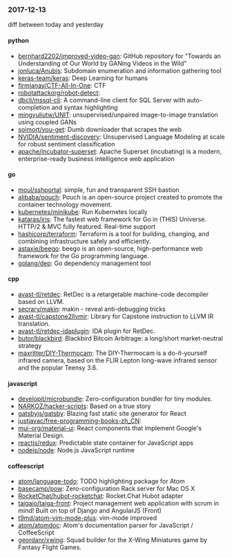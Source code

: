 ### 2017-12-13
diff between today and yesterday

#### python
* [bernhard2202/improved-video-gan](https://github.com/bernhard2202/improved-video-gan): GitHub repository for "Towards an Understanding of Our World by GANing Videos in the Wild"
* [jonluca/Anubis](https://github.com/jonluca/Anubis): Subdomain enumeration and information gathering tool
* [keras-team/keras](https://github.com/keras-team/keras): Deep Learning for humans
* [firmianay/CTF-All-In-One](https://github.com/firmianay/CTF-All-In-One):  CTF 
* [robotattackorg/robot-detect](https://github.com/robotattackorg/robot-detect): 
* [dbcli/mssql-cli](https://github.com/dbcli/mssql-cli): A command-line client for SQL Server with auto-completion and syntax highlighting
* [mingyuliutw/UNIT](https://github.com/mingyuliutw/UNIT): unsupervised/unpaired image-to-image translation using coupled GANs
* [soimort/you-get](https://github.com/soimort/you-get):  Dumb downloader that scrapes the web
* [NVIDIA/sentiment-discovery](https://github.com/NVIDIA/sentiment-discovery): Unsupervised Language Modeling at scale for robust sentiment classification
* [apache/incubator-superset](https://github.com/apache/incubator-superset): Apache Superset (incubating) is a modern, enterprise-ready business intelligence web application

#### go
* [moul/sshportal](https://github.com/moul/sshportal):  simple, fun and transparent SSH bastion
* [alibaba/pouch](https://github.com/alibaba/pouch): Pouch is an open-source project created to promote the container technology movement.
* [kubernetes/minikube](https://github.com/kubernetes/minikube): Run Kubernetes locally
* [kataras/iris](https://github.com/kataras/iris): The fastest web framework for Go in (THIS) Universe. HTTP/2 & MVC fully featured.  Real-time support
* [hashicorp/terraform](https://github.com/hashicorp/terraform): Terraform is a tool for building, changing, and combining infrastructure safely and efficiently.
* [astaxie/beego](https://github.com/astaxie/beego): beego is an open-source, high-performance web framework for the Go programming language.
* [golang/dep](https://github.com/golang/dep): Go dependency management tool

#### cpp
* [avast-tl/retdec](https://github.com/avast-tl/retdec): RetDec is a retargetable machine-code decompiler based on LLVM.
* [secrary/makin](https://github.com/secrary/makin): makin - reveal anti-debugging tricks
* [avast-tl/capstone2llvmir](https://github.com/avast-tl/capstone2llvmir): Library for Capstone instruction to LLVM IR translation.
* [avast-tl/retdec-idaplugin](https://github.com/avast-tl/retdec-idaplugin): IDA plugin for RetDec.
* [butor/blackbird](https://github.com/butor/blackbird): Blackbird Bitcoin Arbitrage: a long/short market-neutral strategy
* [maxritter/DIY-Thermocam](https://github.com/maxritter/DIY-Thermocam): The DIY-Thermocam is a do-it-yourself infrared camera, based on the FLIR Lepton long-wave infrared sensor and the popular Teensy 3.6.

#### javascript
* [developit/microbundle](https://github.com/developit/microbundle):  Zero-configuration bundler for tiny modules.
* [NARKOZ/hacker-scripts](https://github.com/NARKOZ/hacker-scripts): Based on a true story
* [gatsbyjs/gatsby](https://github.com/gatsbyjs/gatsby):  Blazing fast static site generator for React
* [justjavac/free-programming-books-zh_CN](https://github.com/justjavac/free-programming-books-zh_CN):  
* [mui-org/material-ui](https://github.com/mui-org/material-ui): React components that implement Google's Material Design.
* [reactjs/redux](https://github.com/reactjs/redux): Predictable state container for JavaScript apps
* [nodejs/node](https://github.com/nodejs/node): Node.js JavaScript runtime 

#### coffeescript
* [atom/language-todo](https://github.com/atom/language-todo): TODO highlighting package for Atom
* [basecamp/pow](https://github.com/basecamp/pow): Zero-configuration Rack server for Mac OS X
* [RocketChat/hubot-rocketchat](https://github.com/RocketChat/hubot-rocketchat): Rocket.Chat Hubot adapter
* [taigaio/taiga-front](https://github.com/taigaio/taiga-front): Project management web application with scrum in mind! Built on top of Django and AngularJS (Front)
* [t9md/atom-vim-mode-plus](https://github.com/t9md/atom-vim-mode-plus): vim-mode improved
* [atom/atomdoc](https://github.com/atom/atomdoc): Atom's documentation parser for JavaScript / CoffeeScript
* [geordanr/xwing](https://github.com/geordanr/xwing): Squad builder for the X-Wing Miniatures game by Fantasy Flight Games.
